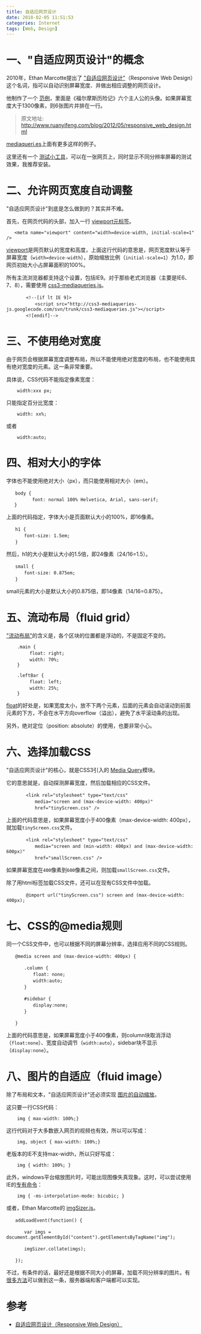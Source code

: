 ```yaml
---
title: 自适应网页设计
date: 2018-02-05 11:51:53
categories: Internet
tags: [Web, Design]
---
```


# 一、"自适应网页设计"的概念

2010年，Ethan Marcotte提出了 ["自适应网页设计"](http://alistapart.com/article/responsive-web-design)（Responsive Web Design）这个名词，指可以自动识别屏幕宽度、并做出相应调整的网页设计。

他制作了一个 [范例](http://alistapart.com/d/responsive-web-design/ex/ex-site-flexible.html)，里面是《福尔摩斯历险记》六个主人公的头像。如果屏幕宽度大于1300像素，则6张图片并排在一行。

<!--more-->

> 原文地址: http://www.ruanyifeng.com/blog/2012/05/responsive_web_design.html

<u>[mediaqueri.es](https://mediaqueri.es/)</u>上面有更多这样的例子。

这里还有一个 <u>[测试小工具](http://www.benjaminkeen.com/open-source-projects/smaller-projects/responsive-design-bookmarklet/)</u>，可以在一张网页上，同时显示不同分辨率屏幕的测试效果，我推荐安装。


# 二、允许网页宽度自动调整

"自适应网页设计"到底是怎么做到的？其实并不难。

首先，在网页代码的头部，加入一行 [viewport元标签](https://developer.mozilla.org/en-US/docs/Mozilla/Mobile/Viewport_meta_tag)。

```
   <meta name="viewport" content="width=device-width, initial-scale=1" />
```

<u>[viewport](https://developer.apple.com/library/ios/#DOCUMENTATION/AppleApplications/Reference/SafariWebContent/UsingtheViewport/UsingtheViewport.html)</u>是网页默认的宽度和高度，上面这行代码的意思是，网页宽度默认等于屏幕宽度（`width=device-width`），原始缩放比例（`initial-scale=1`）为1.0，即网页初始大小占屏幕面积的100%。

所有主流浏览器都支持这个设置，包括IE9。对于那些老式浏览器（主要是IE6、7、8），需要使用 <u>[css3-mediaqueries.js](https://code.google.com/archive/p/css3-mediaqueries-js/)</u>。

```
    　　<!--[if lt IE 9]>
    　　　　<script src="http://css3-mediaqueries-js.googlecode.com/svn/trunk/css3-mediaqueries.js"></script>
    　　<![endif]-->
```

# 三、不使用绝对宽度

由于网页会根据屏幕宽度调整布局，所以不能使用绝对宽度的布局，也不能使用具有绝对宽度的元素。这一条非常重要。

具体说，CSS代码不能指定像素宽度：

```
    width:xxx px;
```

只能指定百分比宽度：

```
    width: xx%;
```

或者

```
    width:auto;
```

# 四、相对大小的字体

字体也不能使用绝对大小（px），而只能使用相对大小（em）。

```
　　body {
   　　　　font: normal 100% Helvetica, Arial, sans-serif;
   }
```

上面的代码指定，字体大小是页面默认大小的100%，即16像素。

```
　　h1 {
　　　　font-size: 1.5em; 
　　}
```

然后，h1的大小是默认大小的1.5倍，即24像素（24/16=1.5）。

```
　　small {
　　　　font-size: 0.875em;
　　}
```

small元素的大小是默认大小的0.875倍，即14像素（14/16=0.875）。

# 五、流动布局（fluid grid）

["流动布局"](http://alistapart.com/article/fluidgrids)的含义是，各个区块的位置都是浮动的，不是固定不变的。

```
    .main {
  　　　　float: right;
  　　　　width: 70%;
    }
    
    .leftBar {
  　　　　float: left;
  　　　　width: 25%;
    }
```

[float](http://designshack.net/articles/css/everything-you-never-knew-about-css-floats/)的好处是，如果宽度太小，放不下两个元素，后面的元素会自动滚动到前面元素的下方，不会在水平方向overflow（溢出），避免了水平滚动条的出现。

另外，绝对定位（position: absolute）的使用，也要非常小心。

# 六、选择加载CSS

"自适应网页设计"的核心，就是CSS3引入的 [Media Query](https://www.w3.org/TR/CSS21/media.html)模块。

它的意思就是，自动探测屏幕宽度，然后加载相应的CSS文件。

```
    　　<link rel="stylesheet" type="text/css"
    　　　　media="screen and (max-device-width: 400px)"
    　　　　href="tinyScreen.css" />
```

上面的代码意思是，如果屏幕宽度小于400像素（max-device-width: 400px），就加载`tinyScreen.css`文件。

```
    　　<link rel="stylesheet" type="text/css"
    　　　　media="screen and (min-width: 400px) and (max-device-width: 600px)"
    　　　　href="smallScreen.css" />
```

如果屏幕宽度在`400`像素到`600`像素之间，则加载`smallScreen.css`文件。

除了用html标签加载CSS文件，还可以在现有CSS文件中加载。

```
    　　@import url("tinyScreen.css") screen and (max-device-width: 400px);
```

# 七、CSS的@media规则

同一个CSS文件中，也可以根据不同的屏幕分辨率，选择应用不同的CSS规则。

```
　　@media screen and (max-device-width: 400px) {

　　　　.column {
　　　　　　float: none;
　　　　　　width:auto;
　　　　}

　　　　#sidebar {
　　　　　　display:none;
　　　　}

　　}
```

上面的代码意思是，如果屏幕宽度小于400像素，则column块取消浮动（`float:none`）、宽度自动调节（`width:auto`），sidebar块不显示（`display:none`）。


# 八、图片的自适应（fluid image）

除了布局和文本，"自适应网页设计"还必须实现 [图片的自动缩放](http://unstoppablerobotninja.com/entry/fluid-images)。

这只要一行CSS代码：

```
    img { max-width: 100%;}
```

这行代码对于大多数嵌入网页的视频也有效，所以可以写成：

```
    img, object { max-width: 100%;}
```

老版本的IE不支持max-width，所以只好写成：

```
    img { width: 100%; }
```

此外，windows平台缩放图片时，可能出现图像失真现象。这时，可以尝试使用IE的[专有命令](http://css-tricks.com/ie-fix-bicubic-scaling-for-images/)：

```
    img { -ms-interpolation-mode: bicubic; }
```

或者，Ethan Marcotte的 [imgSizer.js](http://unstoppablerobotninja.com/demos/resize/imgSizer.js)。

```
　　addLoadEvent(function() {

　　　　var imgs = document.getElementById("content").getElementsByTagName("img");

　　　　imgSizer.collate(imgs);

　　});
```

不过，有条件的话，最好还是根据不同大小的屏幕，加载不同分辨率的图片。有 <u>[很多方法](https://cloudfour.com/thinks/responsive-imgs-part-2/)</u>可以做到这一条，服务器端和客户端都可以实现。

# 参考


- [自适应网页设计（Responsive Web Design）](http://www.ruanyifeng.com/blog/2012/05/responsive_web_design.html)